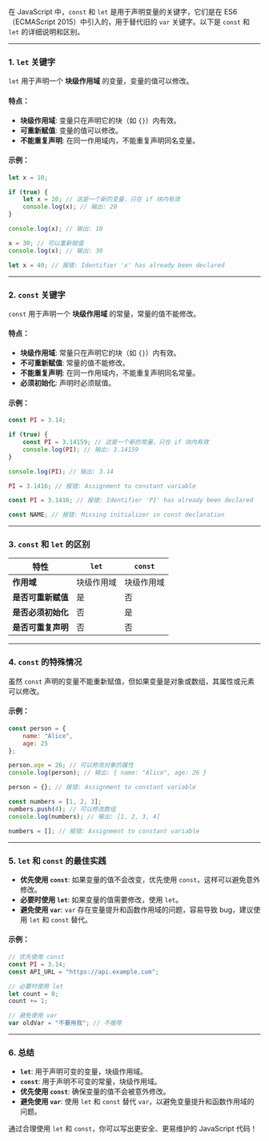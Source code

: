 在 JavaScript 中，`const` 和 `let` 是用于声明变量的关键字，它们是在 ES6（ECMAScript 2015）中引入的，用于替代旧的 `var` 关键字。以下是 `const` 和 `let` 的详细说明和区别。

---

### 1. **`let` 关键字**
`let` 用于声明一个 **块级作用域** 的变量，变量的值可以修改。

#### 特点：
- **块级作用域**: 变量只在声明它的块（如 `{}`）内有效。
- **可重新赋值**: 变量的值可以修改。
- **不能重复声明**: 在同一作用域内，不能重复声明同名变量。

#### 示例：
```javascript
let x = 10;

if (true) {
    let x = 20; // 这是一个新的变量，只在 if 块内有效
    console.log(x); // 输出: 20
}

console.log(x); // 输出: 10

x = 30; // 可以重新赋值
console.log(x); // 输出: 30

let x = 40; // 报错: Identifier 'x' has already been declared
```

---

### 2. **`const` 关键字**
`const` 用于声明一个 **块级作用域** 的常量，常量的值不能修改。

#### 特点：
- **块级作用域**: 常量只在声明它的块（如 `{}`）内有效。
- **不可重新赋值**: 常量的值不能修改。
- **不能重复声明**: 在同一作用域内，不能重复声明同名常量。
- **必须初始化**: 声明时必须赋值。

#### 示例：
```javascript
const PI = 3.14;

if (true) {
    const PI = 3.14159; // 这是一个新的常量，只在 if 块内有效
    console.log(PI); // 输出: 3.14159
}

console.log(PI); // 输出: 3.14

PI = 3.1416; // 报错: Assignment to constant variable

const PI = 3.1416; // 报错: Identifier 'PI' has already been declared

const NAME; // 报错: Missing initializer in const declaration
```

---

### 3. **`const` 和 `let` 的区别**
| 特性               | `let`      | `const`    |
| ------------------ | ---------- | ---------- |
| **作用域**         | 块级作用域 | 块级作用域 |
| **是否可重新赋值** | 是         | 否         |
| **是否必须初始化** | 否         | 是         |
| **是否可重复声明** | 否         | 否         |

---

### 4. **`const` 的特殊情况**
虽然 `const` 声明的变量不能重新赋值，但如果变量是对象或数组，其属性或元素可以修改。

#### 示例：

```javascript
const person = {
    name: "Alice",
    age: 25
};

person.age = 26; // 可以修改对象的属性
console.log(person); // 输出: { name: "Alice", age: 26 }

person = {}; // 报错: Assignment to constant variable

const numbers = [1, 2, 3];
numbers.push(4); // 可以修改数组
console.log(numbers); // 输出: [1, 2, 3, 4]

numbers = []; // 报错: Assignment to constant variable
```

---

### 5. **`let` 和 `const` 的最佳实践**
- **优先使用 `const`**: 如果变量的值不会改变，优先使用 `const`，这样可以避免意外修改。
- **必要时使用 `let`**: 如果变量的值需要修改，使用 `let`。
- **避免使用 `var`**: `var` 存在变量提升和函数作用域的问题，容易导致 bug，建议使用 `let` 和 `const` 替代。

#### 示例：
```javascript
// 优先使用 const
const PI = 3.14;
const API_URL = "https://api.example.com";

// 必要时使用 let
let count = 0;
count += 1;

// 避免使用 var
var oldVar = "不要用我"; // 不推荐
```

---

### 6. **总结**
- **`let`**: 用于声明可变的变量，块级作用域。
- **`const`**: 用于声明不可变的常量，块级作用域。
- **优先使用 `const`**: 确保变量的值不会被意外修改。
- **避免使用 `var`**: 使用 `let` 和 `const` 替代 `var`，以避免变量提升和函数作用域的问题。

通过合理使用 `let` 和 `const`，你可以写出更安全、更易维护的 JavaScript 代码！